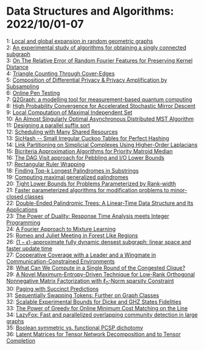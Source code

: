 # Data Structures and Algorithms: 2022/10/01-07  
1: [Local and global expansion in random geometric graphs](https://doi.org/10.48550/arXiv.2210.00158)  
2: [An experimental study of algorithms for obtaining a singly connected  subgraph](https://doi.org/10.48550/arXiv.2210.00243)  
3: [On The Relative Error of Random Fourier Features for Preserving Kernel  Distance](https://doi.org/10.48550/arXiv.2210.00244)  
4: [Triangle Counting Through Cover-Edges](https://doi.org/10.48550/arXiv.2210.00389)  
5: [Composition of Differential Privacy & Privacy Amplification by  Subsampling](https://doi.org/10.48550/arXiv.2210.00597)  
6: [Online Pen Testing](https://doi.org/10.48550/arXiv.2210.00655)  
7: [Q2Graph: a modelling tool for measurement-based quantum computing](https://doi.org/10.48550/arXiv.2210.00657)  
8: [High Probability Convergence for Accelerated Stochastic Mirror Descent](https://doi.org/10.48550/arXiv.2210.00679)  
9: [Local Computation of Maximal Independent Set](https://doi.org/10.48550/arXiv.2210.01104)  
10: [An Almost Singularly Optimal Asynchronous Distributed MST Algorithm](https://doi.org/10.48550/arXiv.2210.01173)  
11: [Designing a parallel suffix sort](https://doi.org/10.48550/arXiv.2210.01475)  
12: [Scheduling with Many Shared Resources](https://doi.org/10.48550/arXiv.2210.01523)  
13: [SicHash -- Small Irregular Cuckoo Tables for Perfect Hashing](https://doi.org/10.48550/arXiv.2210.01560)  
14: [Link Partitioning on Simplicial Complexes Using Higher-Order Laplacians](https://doi.org/10.48550/arXiv.2210.01849)  
15: [Bicriteria Approximation Algorithms for Priority Matroid Median](https://doi.org/10.48550/arXiv.2210.01888)  
16: [The DAG Visit approach for Pebbling and I/O Lower Bounds](https://doi.org/10.48550/arXiv.2210.01897)  
17: [Rectangular Ruler Wrapping](https://doi.org/10.48550/arXiv.2210.01954)  
18: [Finding Top-k Longest Palindromes in Substrings](https://doi.org/10.48550/arXiv.2210.02000)  
19: [Computing maximal generalized palindromes](https://doi.org/10.48550/arXiv.2210.02067)  
20: [Tight Lower Bounds for Problems Parameterized by Rank-width](https://doi.org/10.48550/arXiv.2210.02117)  
21: [Faster parameterized algorithms for modification problems to  minor-closed classes](https://doi.org/10.48550/arXiv.2210.02167)  
22: [Double-Ended Palindromic Trees: A Linear-Time Data Structure and Its  Applications](https://doi.org/10.48550/arXiv.2210.02292)  
23: [The Power of Duality: Response Time Analysis meets Integer Programming](https://doi.org/10.48550/arXiv.2210.02361)  
24: [A Fourier Approach to Mixture Learning](https://doi.org/10.48550/arXiv.2210.02415)  
25: [Romeo and Juliet Meeting in Forest Like Regions](https://doi.org/10.48550/arXiv.2210.02582)  
26: [$(1-\epsilon)$-approximate fully dynamic densest subgraph: linear space  and faster update time](https://doi.org/10.48550/arXiv.2210.02611)  
27: [Cooperative Coverage with a Leader and a Wingmate in  Communication-Constrained Environments](https://doi.org/10.48550/arXiv.2210.02628)  
28: [What Can We Compute in a Single Round of the Congested Clique?](https://doi.org/10.48550/arXiv.2210.02638)  
29: [A Novel Maximum-Entropy-Driven Technique for Low-Rank Orthogonal  Nonnegative Matrix Factorization with $\ell_0$-Norm sparsity Constraint](https://doi.org/10.48550/arXiv.2210.02672)  
30: [Paging with Succinct Predictions](https://doi.org/10.48550/arXiv.2210.02775)  
31: [Sequentially Swapping Tokens: Further on Graph Classes](https://doi.org/10.48550/arXiv.2210.02835)  
32: [Scalable Experimental Bounds for Dicke and GHZ States Fidelities](https://doi.org/10.48550/arXiv.2210.03048)  
33: [The Power of Greedy for Online Minimum Cost Matching on the Line](https://doi.org/10.48550/arXiv.2210.03166)  
34: [LazyFox: Fast and parallelized overlapping community detection in large  graphs](https://doi.org/10.48550/arXiv.2210.03211)  
35: [Boolean symmetric vs. functional PCSP dichotomy](https://doi.org/10.48550/arXiv.2210.03343)  
36: [Latent Matrices for Tensor Network Decomposition and to Tensor  Completion](https://doi.org/10.48550/arXiv.2210.03392)  